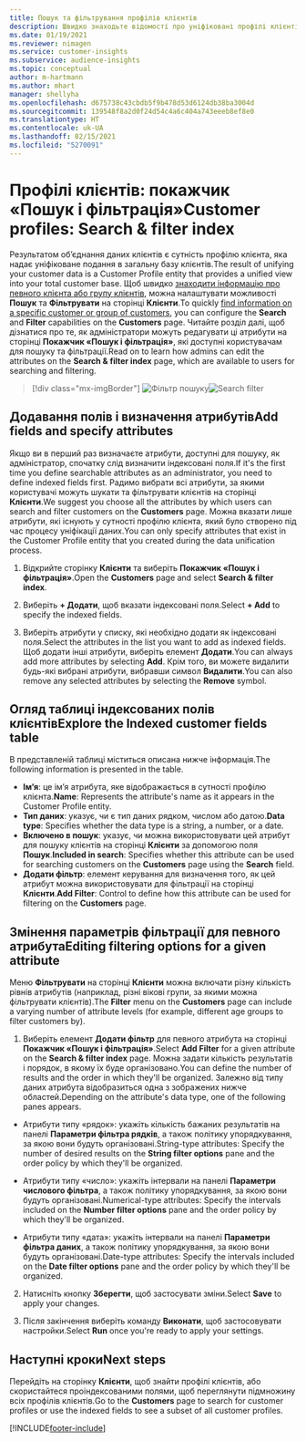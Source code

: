 ```yaml
---
title: Пошук та фільтрування профілів клієнтів
description: Швидко знаходьте відомості про уніфіковані профілі клієнтів та фільтруйте за вказаними атрибутами.
ms.date: 01/19/2021
ms.reviewer: nimagen
ms.service: customer-insights
ms.subservice: audience-insights
ms.topic: conceptual
author: m-hartmann
ms.author: mhart
manager: shellyha
ms.openlocfilehash: d675738c43cbdb5f9b478d53d6124db38ba3004d
ms.sourcegitcommit: 139548f8a2d0f24d54c4a6c404a743eeeb8ef8e0
ms.translationtype: HT
ms.contentlocale: uk-UA
ms.lasthandoff: 02/15/2021
ms.locfileid: "5270091"
---
```

# <a name="customer-profiles-search--filter-index"></a><span data-ttu-id="54f6a-103">Профілі клієнтів: покажчик «Пошук і фільтрація»</span><span class="sxs-lookup"><span data-stu-id="54f6a-103">Customer profiles: Search & filter index</span></span>

<span data-ttu-id="54f6a-104">Результатом об’єднання даних клієнтів є сутність профілю клієнта, яка надає уніфіковане подання в загальну базу клієнтів.</span><span class="sxs-lookup"><span data-stu-id="54f6a-104">The result of unifying your customer data is a Customer Profile entity that provides a unified view into your total customer base.</span></span> <span data-ttu-id="54f6a-105">Щоб швидко [знаходити інформацію про певного клієнта або групу клієнтів](customer-profiles.md), можна налаштувати можливості **Пошук** та **Фільтрувати** на сторінці **Клієнти**.</span><span class="sxs-lookup"><span data-stu-id="54f6a-105">To quickly [find information on a specific customer or group of customers](customer-profiles.md), you can configure the **Search** and **Filter** capabilities on the **Customers** page.</span></span> <span data-ttu-id="54f6a-106">Читайте розділ далі, щоб дізнатися про те, як адміністратори можуть редагувати ці атрибути на сторінці **Покажчик «Пошук і фільтрація»**, які доступні користувачам для пошуку та фільтрації.</span><span class="sxs-lookup"><span data-stu-id="54f6a-106">Read on to learn how admins can edit the attributes on the **Search & filter index** page, which are available to users for searching and filtering.</span></span>

> [!div class="mx-imgBorder"]
> <span data-ttu-id="54f6a-107">![Фільтр пошуку](media/search-filter.png "Фільтр пошуку")</span><span class="sxs-lookup"><span data-stu-id="54f6a-107">![Search filter](media/search-filter.png "Search filter")</span></span>

## <a name="add-fields-and-specify-attributes"></a><span data-ttu-id="54f6a-108">Додавання полів і визначення атрибутів</span><span class="sxs-lookup"><span data-stu-id="54f6a-108">Add fields and specify attributes</span></span>

<span data-ttu-id="54f6a-109">Якщо ви в перший раз визначаєте атрибути, доступні для пошуку, як адміністратор, спочатку слід визначити індексовані поля.</span><span class="sxs-lookup"><span data-stu-id="54f6a-109">If it's the first time you define searchable attributes as an administrator, you need to define indexed fields first.</span></span> <span data-ttu-id="54f6a-110">Радимо вибрати всі атрибути, за якими користувачі можуть шукати та фільтрувати клієнтів на сторінці **Клієнти**.</span><span class="sxs-lookup"><span data-stu-id="54f6a-110">We suggest you choose all the attributes by which users can search and filter customers on the **Customers** page.</span></span> <span data-ttu-id="54f6a-111">Можна вказати лише атрибути, які існують у сутності профілю клієнта, який було створено під час процесу уніфікації даних.</span><span class="sxs-lookup"><span data-stu-id="54f6a-111">You can only specify attributes that exist in the Customer Profile entity that you created during the data unification process.</span></span>

1. <span data-ttu-id="54f6a-112">Відкрийте сторінку **Клієнти** та виберіть **Покажчик «Пошук і фільтрація»**.</span><span class="sxs-lookup"><span data-stu-id="54f6a-112">Open the **Customers** page and select **Search & filter index**.</span></span>

2. <span data-ttu-id="54f6a-113">Виберіть **+ Додати**, щоб вказати індексовані поля.</span><span class="sxs-lookup"><span data-stu-id="54f6a-113">Select **+ Add** to specify the indexed fields.</span></span>

3. <span data-ttu-id="54f6a-114">Виберіть атрибути у списку, які необхідно додати як індексовані поля.</span><span class="sxs-lookup"><span data-stu-id="54f6a-114">Select the attributes in the list you want to add as indexed fields.</span></span> <span data-ttu-id="54f6a-115">Щоб додати інші атрибути, виберіть елемент **Додати**.</span><span class="sxs-lookup"><span data-stu-id="54f6a-115">You can always add more attributes by selecting **Add**.</span></span> <span data-ttu-id="54f6a-116">Крім того, ви можете видалити будь-які вибрані атрибути, вибравши символ **Видалити**.</span><span class="sxs-lookup"><span data-stu-id="54f6a-116">You can also remove any selected attributes by selecting the **Remove** symbol.</span></span>

## <a name="explore-the-indexed-customer-fields-table"></a><span data-ttu-id="54f6a-117">Огляд таблиці індексованих полів клієнтів</span><span class="sxs-lookup"><span data-stu-id="54f6a-117">Explore the Indexed customer fields table</span></span>

<span data-ttu-id="54f6a-118">В представленій таблиці міститься описана нижче інформація.</span><span class="sxs-lookup"><span data-stu-id="54f6a-118">The following information is presented in the table.</span></span>

- <span data-ttu-id="54f6a-119">**Ім’я**: це ім’я атрибута, яке відображається в сутності профілю клієнта.</span><span class="sxs-lookup"><span data-stu-id="54f6a-119">**Name**: Represents the attribute's name as it appears in the Customer Profile entity.</span></span>
- <span data-ttu-id="54f6a-120">**Тип даних**: указує, чи є тип даних рядком, числом або датою.</span><span class="sxs-lookup"><span data-stu-id="54f6a-120">**Data type**: Specifies whether the data type is a string, a number, or a date.</span></span>
- <span data-ttu-id="54f6a-121">**Включено в пошук**: указує, чи можна використовувати цей атрибут для пошуку клієнтів на сторінці **Клієнти** за допомогою поля **Пошук**.</span><span class="sxs-lookup"><span data-stu-id="54f6a-121">**Included in search**: Specifies whether this attribute can be used for searching customers on the **Customers** page using the **Search** field.</span></span>
- <span data-ttu-id="54f6a-122">**Додати фільтр**: елемент керування для визначення того, як цей атрибут можна використовувати для фільтрації на сторінці **Клієнти**.</span><span class="sxs-lookup"><span data-stu-id="54f6a-122">**Add Filter**: Control to define how this attribute can be used for filtering on the **Customers** page.</span></span>

## <a name="editing-filtering-options-for-a-given-attribute"></a><span data-ttu-id="54f6a-123">Змінення параметрів фільтрації для певного атрибута</span><span class="sxs-lookup"><span data-stu-id="54f6a-123">Editing filtering options for a given attribute</span></span>

<span data-ttu-id="54f6a-124">Меню **Фільтрувати** на сторінці **Клієнти** можна включати різну кількість рівнів атрибутів (наприклад, різні вікові групи, за якими можна фільтрувати клієнтів).</span><span class="sxs-lookup"><span data-stu-id="54f6a-124">The **Filter** menu on the **Customers** page can include a varying number of attribute levels (for example, different age groups to filter customers by).</span></span>

1. <span data-ttu-id="54f6a-125">Виберіть елемент **Додати фільтр** для певного атрибута на сторінці **Покажчик «Пошук і фільтрація»**.</span><span class="sxs-lookup"><span data-stu-id="54f6a-125">Select **Add Filter** for a given attribute on the **Search & filter index** page.</span></span> <span data-ttu-id="54f6a-126">Можна задати кількість результатів і порядок, в якому їх буде організовано.</span><span class="sxs-lookup"><span data-stu-id="54f6a-126">You can define the number of results and the order in which they'll be organized.</span></span> <span data-ttu-id="54f6a-127">Залежно від типу даних атрибута відобразиться одна з зображених нижче областей.</span><span class="sxs-lookup"><span data-stu-id="54f6a-127">Depending on the attribute's data type, one of the following panes appears.</span></span>

- <span data-ttu-id="54f6a-128">Атрибути типу «рядок»: укажіть кількість бажаних результатів на панелі **Параметри фільтра рядків**, а також політику упорядкування, за якою вони будуть організовані.</span><span class="sxs-lookup"><span data-stu-id="54f6a-128">String-type attributes: Specify the number of desired results on the **String filter options** pane and the order policy by which they'll be organized.</span></span>

- <span data-ttu-id="54f6a-129">Атрибути типу «число»: укажіть інтервали на панелі **Параметри числового фільтра**, а також політику упорядкування, за якою вони будуть організовані.</span><span class="sxs-lookup"><span data-stu-id="54f6a-129">Numerical-type attributes: Specify the intervals included on the **Number filter options** pane and the order policy by which they'll be organized.</span></span>

- <span data-ttu-id="54f6a-130">Атрибути типу «дата»: укажіть інтервали на панелі **Параметри фільтра даних**, а також політику упорядкування, за якою вони будуть організовані.</span><span class="sxs-lookup"><span data-stu-id="54f6a-130">Date-type attributes:  Specify the intervals included on the **Date filter options** pane and the order policy by which they'll be organized.</span></span>

2. <span data-ttu-id="54f6a-131">Натисніть кнопку **Зберегти**, щоб застосувати зміни.</span><span class="sxs-lookup"><span data-stu-id="54f6a-131">Select **Save** to apply your changes.</span></span>

3. <span data-ttu-id="54f6a-132">Після закінчення виберіть команду **Виконати**, щоб застосовувати настройки.</span><span class="sxs-lookup"><span data-stu-id="54f6a-132">Select **Run** once you're ready to apply your settings.</span></span>

## <a name="next-steps"></a><span data-ttu-id="54f6a-133">Наступні кроки</span><span class="sxs-lookup"><span data-stu-id="54f6a-133">Next steps</span></span>

<span data-ttu-id="54f6a-134">Перейдіть на сторінку **Клієнти**, щоб знайти профілі клієнтів, або скористайтеся проіндексованими полями, щоб переглянути підмножину всіх профілів клієнтів.</span><span class="sxs-lookup"><span data-stu-id="54f6a-134">Go to the **Customers** page to search for customer profiles or use the indexed fields to see a subset of all customer profiles.</span></span>


[!INCLUDE[footer-include](../includes/footer-banner.md)]